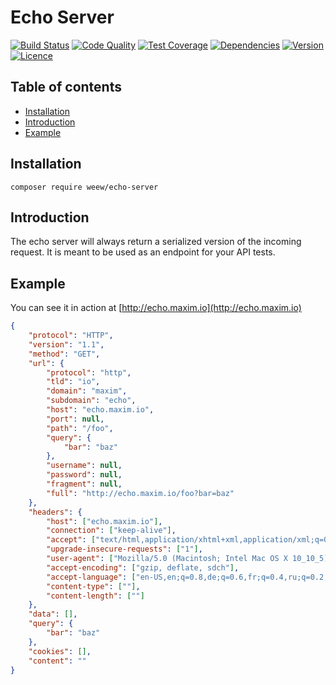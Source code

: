 # Echo Server

[![Build Status](https://img.shields.io/travis/weew/echo-server.svg)](https://travis-ci.org/weew/echo-server)
[![Code Quality](https://img.shields.io/scrutinizer/g/weew/echo-server.svg)](https://scrutinizer-ci.com/g/weew/echo-server)
[![Test Coverage](https://img.shields.io/coveralls/weew/echo-server.svg)](https://coveralls.io/github/weew/echo-server)
[![Dependencies](https://img.shields.io/versioneye/d/php/weew:echo-server.svg)](https://versioneye.com/php/weew:echo-server)
[![Version](https://img.shields.io/packagist/v/weew/echo-server.svg)](https://packagist.org/packages/weew/echo-server)
[![Licence](https://img.shields.io/packagist/l/weew/echo-server.svg)](https://packagist.org/packages/weew/echo-server)

## Table of contents

- [Installation](#installation)
- [Introduction](#introduction)
- [Example](#example)

## Installation

`composer require weew/echo-server`

## Introduction

The echo server will always return a serialized version of the incoming request. It is meant to be used as an endpoint for your API tests.

## Example

You can see it in action at [http://echo.maxim.io](http://echo.maxim.io)

```json
{
    "protocol": "HTTP",
    "version": "1.1",
    "method": "GET",
    "url": {
        "protocol": "http",
        "tld": "io",
        "domain": "maxim",
        "subdomain": "echo",
        "host": "echo.maxim.io",
        "port": null,
        "path": "/foo",
        "query": {
            "bar": "baz"
        },
        "username": null,
        "password": null,
        "fragment": null,
        "full": "http://echo.maxim.io/foo?bar=baz"
    },
    "headers": {
        "host": ["echo.maxim.io"],
        "connection": ["keep-alive"],
        "accept": ["text/html,application/xhtml+xml,application/xml;q=0.9,image/webp,*/*;q=0.8"],
        "upgrade-insecure-requests": ["1"],
        "user-agent": ["Mozilla/5.0 (Macintosh; Intel Mac OS X 10_10_5) AppleWebKit/537.36 (KHTML, like Gecko) Chrome/44.0.2403.157 Safari/537.36"],
        "accept-encoding": ["gzip, deflate, sdch"],
        "accept-language": ["en-US,en;q=0.8,de;q=0.6,fr;q=0.4,ru;q=0.2,uk;q=0.2,nb;q=0.2"],
        "content-type": [""],
        "content-length": [""]
    },
    "data": [],
    "query": {
        "bar": "baz"
    },
    "cookies": [],
    "content": ""
}
```
